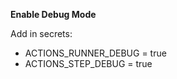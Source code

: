 **Enable Debug Mode**  
    
Add in secrets:  
- ACTIONS_RUNNER_DEBUG = true
- ACTIONS_STEP_DEBUG = true
